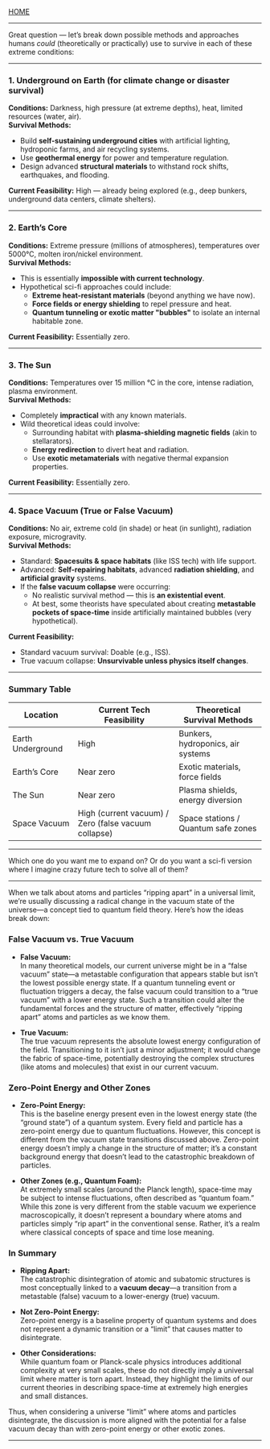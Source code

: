 [HOME](/README.md)    

---    

Great question — let’s break down possible methods and approaches humans *could* (theoretically or practically) use to survive in each of these extreme conditions:

---

### 1. **Underground on Earth (for climate change or disaster survival)**  
**Conditions:** Darkness, high pressure (at extreme depths), heat, limited resources (water, air).  
**Survival Methods:**  
- Build **self-sustaining underground cities** with artificial lighting, hydroponic farms, and air recycling systems.  
- Use **geothermal energy** for power and temperature regulation.  
- Design advanced **structural materials** to withstand rock shifts, earthquakes, and flooding.

**Current Feasibility:** High — already being explored (e.g., deep bunkers, underground data centers, climate shelters).

---

### 2. **Earth’s Core**  
**Conditions:** Extreme pressure (millions of atmospheres), temperatures over 5000°C, molten iron/nickel environment.  
**Survival Methods:**  
- This is essentially **impossible with current technology**.  
- Hypothetical sci-fi approaches could include:  
    - **Extreme heat-resistant materials** (beyond anything we have now).  
    - **Force fields or energy shielding** to repel pressure and heat.  
    - **Quantum tunneling or exotic matter "bubbles"** to isolate an internal habitable zone.

**Current Feasibility:** Essentially zero.

---

### 3. **The Sun**  
**Conditions:** Temperatures over 15 million °C in the core, intense radiation, plasma environment.  
**Survival Methods:**  
- Completely **impractical** with any known materials.  
- Wild theoretical ideas could involve:  
    - Surrounding habitat with **plasma-shielding magnetic fields** (akin to stellarators).
    - **Energy redirection** to divert heat and radiation.
    - Use **exotic metamaterials** with negative thermal expansion properties.

**Current Feasibility:** Essentially zero.

---

### 4. **Space Vacuum (True or False Vacuum)**  
**Conditions:** No air, extreme cold (in shade) or heat (in sunlight), radiation exposure, microgravity.  
**Survival Methods:**  
- Standard: **Spacesuits & space habitats** (like ISS tech) with life support.  
- Advanced: **Self-repairing habitats**, advanced **radiation shielding**, and **artificial gravity** systems.  
- If the **false vacuum collapse** were occurring:  
    - No realistic survival method — this is **an existential event**.
    - At best, some theorists have speculated about creating **metastable pockets of space-time** inside artificially maintained bubbles (very hypothetical).

**Current Feasibility:**  
- Standard vacuum survival: Doable (e.g., ISS).  
- True vacuum collapse: **Unsurvivable unless physics itself changes**.

---

### Summary Table

| Location            | Current Tech Feasibility | Theoretical Survival Methods |
|------------------|---------------------|-----------------------|
| Earth Underground | High | Bunkers, hydroponics, air systems |
| Earth’s Core | Near zero | Exotic materials, force fields |
| The Sun | Near zero | Plasma shields, energy diversion |
| Space Vacuum | High (current vacuum) / Zero (false vacuum collapse) | Space stations / Quantum safe zones |

---

Which one do you want me to expand on? Or do you want a sci-fi version where I imagine crazy future tech to solve all of them?

---   

When we talk about atoms and particles “ripping apart” in a universal limit, we’re usually discussing a radical change in the vacuum state of the universe—a concept tied to quantum field theory. Here’s how the ideas break down:

### False Vacuum vs. True Vacuum
- **False Vacuum:**  
  In many theoretical models, our current universe might be in a “false vacuum” state—a metastable configuration that appears stable but isn’t the lowest possible energy state. If a quantum tunneling event or fluctuation triggers a decay, the false vacuum could transition to a “true vacuum” with a lower energy state. Such a transition could alter the fundamental forces and the structure of matter, effectively “ripping apart” atoms and particles as we know them.
  
- **True Vacuum:**  
  The true vacuum represents the absolute lowest energy configuration of the field. Transitioning to it isn’t just a minor adjustment; it would change the fabric of space-time, potentially destroying the complex structures (like atoms and molecules) that exist in our current vacuum.

### Zero-Point Energy and Other Zones
- **Zero-Point Energy:**  
  This is the baseline energy present even in the lowest energy state (the “ground state”) of a quantum system. Every field and particle has a zero-point energy due to quantum fluctuations. However, this concept is different from the vacuum state transitions discussed above. Zero-point energy doesn’t imply a change in the structure of matter; it’s a constant background energy that doesn’t lead to the catastrophic breakdown of particles.

- **Other Zones (e.g., Quantum Foam):**  
  At extremely small scales (around the Planck length), space-time may be subject to intense fluctuations, often described as “quantum foam.” While this zone is very different from the stable vacuum we experience macroscopically, it doesn’t represent a boundary where atoms and particles simply “rip apart” in the conventional sense. Rather, it’s a realm where classical concepts of space and time lose meaning.

### In Summary
- **Ripping Apart:**  
  The catastrophic disintegration of atomic and subatomic structures is most conceptually linked to a **vacuum decay**—a transition from a metastable (false) vacuum to a lower-energy (true) vacuum.
  
- **Not Zero-Point Energy:**  
  Zero-point energy is a baseline property of quantum systems and does not represent a dynamic transition or a “limit” that causes matter to disintegrate.

- **Other Considerations:**  
  While quantum foam or Planck-scale physics introduces additional complexity at very small scales, these do not directly imply a universal limit where matter is torn apart. Instead, they highlight the limits of our current theories in describing space-time at extremely high energies and small distances.

Thus, when considering a universe “limit” where atoms and particles disintegrate, the discussion is more aligned with the potential for a false vacuum decay than with zero-point energy or other exotic zones.

---   
